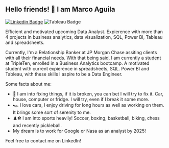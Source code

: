 ## Hello friends! 👋 I am Marco Aguila

[![Linkedin Badge](https://img.shields.io/badge/-marcoaguila-0077B5?style=for-the-badge&logo=linkedin&logoColor=white&link=http://www.linkedin.com/in/marco-aguila-a12904170)](http://www.linkedin.com/in/marco-aguila-a12904170)
![Tableau Badge](https://img.shields.io/badge/-marcoaguila-E97627?style=for-the-badge&logo=Tableau&logoColor=white)

Efficient and motivated upcoming Data Analyst. Expierence with more than 4 projects in business analytics, data visualization, SQL, Power BI, Tableau and spreadsheets.

Currently, I'm a Relationship Banker at JP Morgan Chase assiting clients with all their financial needs. With that being said, I am currently a student at TripleTen, enrolled in a Business Analytics bootcamp. A motivated student with current expierence in spreadsheets, SQL. Power BI and Tableau, with these skills I aspire to be a Data Engineer.

Some facts about me:
- 🔨 I am into fixing things, if it is broken, you can bet I will try to fix it. Car, house, computer or fridge. I will try, even if I break it some more.
- 🏎️ I love cars, I enjoy driving for long hours as well as working on them. It brings some sort of serenity to me.
- ♟️⚽ I am into sports heavily! Soccer, boxing, basketball, biking, chess and recently pickleball.
- My dream is to work for Google or Nasa as an analyst by 2025!

Feel free to contact me on LinkedIn!
